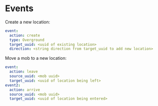 
Events
======

Create a new location:

```yaml
event:
  action: create
  type: Overground
  target_uuid: <uuid of existing location>
  direction: <string direction from target_uuid to add new location>
```

Move a mob to a new location:

```yaml
event:
  action: leave
  source_uuid: <mob uuid>
  target_uuid: <uuid of location being left>
event2:
  action: arrive
  source_uuid: <mob uuid>
  target_uuid: <uuid of location being entered>
```
